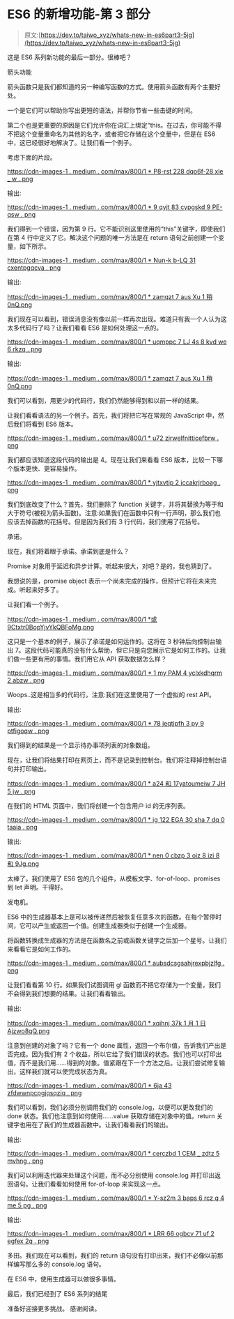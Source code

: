 # ES6 的新增功能-第 3 部分

> 原文:[https://dev.to/taiwo_xyz/whats-new-in-es6part3-5jg](https://dev.to/taiwo_xyz/whats-new-in-es6part3-5jg)

这是 ES6 系列新功能的最后一部分。很棒吧？

箭头功能

箭头函数只是我们都知道的另一种编写函数的方式。使用箭头函数有两个主要好处。

一个是它们可以帮助你写出更短的语法，并帮你节省一些击键的时间。

第二个也是更重要的原因是它们允许你在词汇上绑定“this。在过去，你可能不得不把这个变量重命名为其他的名字，或者把它存储在这个变量中，但是在 ES6 中，这已经很好地解决了。让我们看一个例子。

考虑下面的片段。

[https://cdn-images-1 . medium . com/max/800/1 * P8-rst 228 dqo6f-28 xle _ w . png](https://cdn-images-1.medium.com/max/800/1*p8-rSt228dqo6F-28xle_w.png)

输出:

[https://cdn-images-1 . medium . com/max/800/1 * 9 qyjt 83 cypgskd 9 PE-qsw . png](https://cdn-images-1.medium.com/max/800/1*9QYQJT83cypgskd9PE-QSw.png)

我们得到一个错误，因为第 9 行。它不能识别这里使用的“this”关键字，即使我们在第 4 行中定义了它。解决这个问题的唯一方法是在 return 语句之前创建一个变量，如下所示。

[https://cdn-images-1 . medium . com/max/800/1 * Nun-k b-LQ 31 cxentpgqcva . png](https://cdn-images-1.medium.com/max/800/1*Nun-kB-lq31CxENtPgqCVA.png)

输出:

[https://cdn-images-1 . medium . com/max/800/1 * zamqzt 7 aus Xu 1 稍 0nQ.png](https://cdn-images-1.medium.com/max/800/1*ZAmqZt7aUSXU1umDPEu0nQ.png)

我们现在可以看到，错误消息没有像以前一样再次出现。难道只有我一个人认为这太多代码行了吗？让我们看看 ES6 是如何处理这一点的。

[https://cdn-images-1 . medium . com/max/800/1 * uqmppc 7 LJ 4s 8 kvd we 6 rkzq . png](https://cdn-images-1.medium.com/max/800/1*UqMPPC7lj4s8kVdWE6RkzQ.png)

输出:

[https://cdn-images-1 . medium . com/max/800/1 * zamqzt 7 aus Xu 1 稍 0nQ.png](https://cdn-images-1.medium.com/max/800/1*ZAmqZt7aUSXU1umDPEu0nQ.png)

我们可以看到，用更少的代码行，我们仍然能够得到和以前一样的结果。

让我们看看语法的另一个例子。首先，我们将把它写在常规的 JavaScript 中，然后我们将看到 ES6 版本。

[https://cdn-images-1 . medium . com/max/800/1 * u72 zjrwelfnitticefbrw . png](https://cdn-images-1.medium.com/max/800/1*U72ZJrweLfNiTtrCeufBrw.png)

我们都应该知道这段代码的输出是 4。现在让我们来看看 ES6 版本，比较一下哪个版本更快、更容易操作。

[https://cdn-images-1 . medium . com/max/800/1 * yjtxvtip 2 jccakrjrboag . png](https://cdn-images-1.medium.com/max/800/1*YJtXVTiP2jCCAKrjRBoaUg.png)

我们到底改变了什么？首先，我们删除了 function 关键字，并将其替换为等于和大于符号(被视为箭头函数)。注意:如果我们在函数中只有一行声明，那么我们也应该去掉函数的花括号。但是因为我们有 3 行代码，我们使用了花括号。

承诺。

现在，我们将着眼于承诺。承诺到底是什么？

Promise 对象用于延迟和异步计算。听起来很大，对吧？是的，我也猜到了。

我想说的是，promise object 表示一个尚未完成的操作，但预计它将在未来完成。听起来好多了。

让我们看一个例子。

[https://cdn-images-1 . medium . com/max/800/1 *或 9Ctxtr0BopYjvYkQBFoMg.png](https://cdn-images-1.medium.com/max/800/1*O9Ctxtr0BopYjvYkQBFoMg.png)

这只是一个基本的例子，展示了承诺是如何运作的。这将在 3 秒钟后向控制台输出 7。这段代码可能真的没有什么帮助，但它只是向您展示它是如何工作的。让我们做一些更有用的事情。我们用它从 API 获取数据怎么样？

[https://cdn-images-1 . medium . com/max/800/1 * 1 my PAM 4 yclxkdhqrm 2 abzw . png](https://cdn-images-1.medium.com/max/800/1*1MYpam4YClXkdhQRM2ABzw.png)

Woops..这是相当多的代码行。注意:我们在这里使用了一个虚拟的 rest API。

输出:

[https://cdn-images-1 . medium . com/max/800/1 * 78 jeqtipfh 3 py 9 ptfigoqw . png](https://cdn-images-1.medium.com/max/800/1*78JeqtIpFh3py9PtfIGoQw.png)

我们得到的结果是一个显示待办事项列表的对象数组。

现在，让我们将结果打印在网页上，而不是记录到控制台。我们将注释掉控制台语句并打印输出。

[https://cdn-images-1 . medium . com/max/800/1 * a24 和 17yatoumeiw 7 JH 5 jw . png](https://cdn-images-1.medium.com/max/800/1*a24E17yaTouimEiw7jh5Jw.png)

在我们的 HTML 页面中，我们将创建一个包含用户 id 的无序列表。

[https://cdn-images-1 . medium . com/max/800/1 * ig 122 EGA 30 sha 7 dq 0 taaia . png](https://cdn-images-1.medium.com/max/800/1*Ig122eGa30shA7Dq0TaaIA.png)

输出:

[https://cdn-images-1 . medium . com/max/800/1 * nen 0 cbzp 3 oiz 8 izi 8 和 9Jg.png](https://cdn-images-1.medium.com/max/800/1*NeN0CBzp3OiZ8iz8yCi9Jg.png)

太棒了。我们使用了 ES6 包的几个组件，从模板文字、for-of-loop、promises 到 let 声明。干得好。

发电机。

ES6 中的生成器基本上是可以被传递然后被恢复任意多次的函数。在每个暂停时间，它可以产生或返回一个值。创建生成器类似于创建一个生成器。

将函数转换成生成器的方法是在函数名之前或函数关键字之后加一个星号。让我们来看看它是如何工作的。

[https://cdn-images-1 . medium . com/max/800/1 * aubsdcsgsahjrexpbjzlfg . png](https://cdn-images-1.medium.com/max/800/1*AubSDcsGsAhjrexpBjzLfg.png)

让我们看看第 10 行。如果我们试图调用 gl 函数而不把它存储为一个变量，我们不会得到我们想要的结果。让我们看看输出。

输出:

[https://cdn-images-1 . medium . com/max/800/1 * xqihnj 37k 1 月 1 日 Ajzwo8qQ.png](https://cdn-images-1.medium.com/max/800/1*xqiHnJ37k1IeM_Ajzwo8qQ.png)

注意到创建的对象了吗？它有一个 done 属性，返回一个布尔值，告诉我们产出是否完成。因为我们有 2 个收益，所以它给了我们错误的状态。我们也可以打印出值，而不是我们用……得到的对象。值紧跟在下一个方法之后。让我们尝试修复输出，这样我们就可以使完成状态为真。

[https://cdn-images-1 . medium . com/max/800/1 * 6ja 43 zfdwwnpcpgjqsqziq . png](https://cdn-images-1.medium.com/max/800/1*6ja43ZFDWWNPCpgJQsQziQ.png)

我们可以看到，我们必须分别调用我们的 console.log，以便可以更改我们的 done 状态。我们也注意到如何使用……value 获取存储在对象中的值。return 关键字也用在了我们的生成器函数中。让我们看看我们的输出。

输出:

[https://cdn-images-1 . medium . com/max/800/1 * cerczbd 1 CEM _ zdtz 5 mvhng . png](https://cdn-images-1.medium.com/max/800/1*CERczbD1cem_zDtZ5mVhNg.png)

我们可以利用迭代器来处理这个问题，而不必分别使用 console.log 并打印出返回语句。让我们看看如何使用 for-of-loop 来实现这一点。

[https://cdn-images-1 . medium . com/max/800/1 * Y-sz2m 3 baps 6 rcz q 4 me 5 pg . png](https://cdn-images-1.medium.com/max/800/1*Y-Sz2m3baPs6rCZq4ME5pg.png)

输出:

[https://cdn-images-1 . medium . com/max/800/1 * LRR 66 ogbcv 71 uf 2 egfex 2q . png](https://cdn-images-1.medium.com/max/800/1*lRr66OGBCv71uf2egFEX2Q.png)

多田。我们现在可以看到，我们的 return 语句没有打印出来，我们不必像以前那样编写那么多的 console.log 语句。

在 ES6 中，使用生成器可以做很多事情。

最后，我们已经到了 ES6 系列的结尾

准备好迎接更多挑战。
感谢阅读。